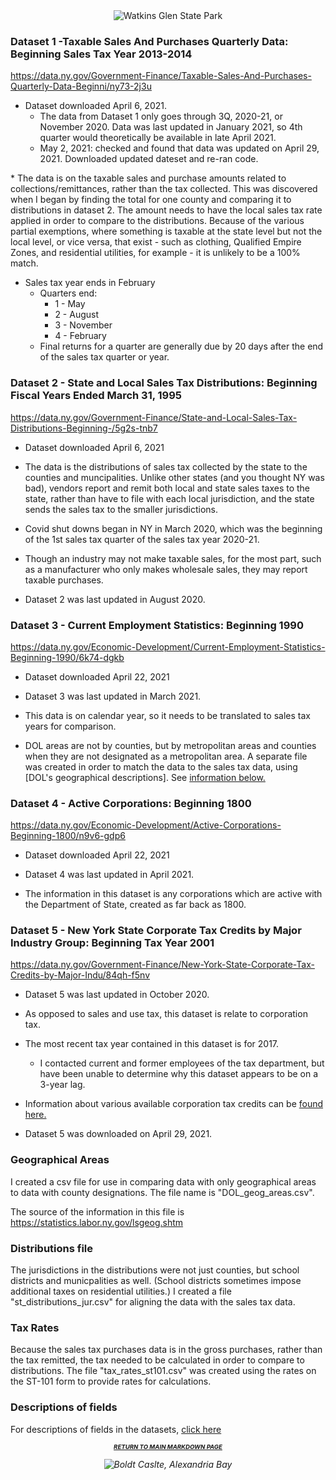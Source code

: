 <center>
    <img src="https://media.gettyimages.com/photos/waterfall-and-bridge-at-watkins-glen-state-park-new-york-picture-id1179601463?s=2048x2048" title="Watkins Glen State Park" alt="Watkins Glen State Park">
</center>


### Dataset 1 -Taxable Sales And Purchases Quarterly Data: Beginning Sales Tax Year 2013-2014

https://data.ny.gov/Government-Finance/Taxable-Sales-And-Purchases-Quarterly-Data-Beginni/ny73-2j3u

* Dataset downloaded April 6, 2021.
    * The data from Dataset 1 only goes through 3Q, 2020-21, or November 2020.  Data was last updated in January 2021, so 4th quarter would theoretically be available in late April 2021.
    * May 2, 2021: checked and found that data was updated on April 29, 2021.  Downloaded updated dateset and re-ran code.
<p>
* The data is on the taxable sales and purchase amounts related to collections/remittances, rather than the tax collected.  This was discovered when I began by finding the total for one county and comparing it to distributions in dataset 2.  The amount needs to have the local sales tax rate applied in order to compare to the distributions.  Because of the various partial exemptions, where something is taxable at the state level but not the local level, or vice versa, that exist - such as clothing, Qualified Empire Zones, and residential utilities, for example - it is unlikely to be a 100% match.
    
* Sales tax year ends in February
    * Quarters end: 
        - 1 - May
        - 2 - August
        - 3 - November
        - 4 - February
    * Final returns for a quarter are generally due by 20 days after the end of the sales tax quarter or year.
<p>

### Dataset 2 - State and Local Sales Tax Distributions: Beginning Fiscal Years Ended March 31, 1995

https://data.ny.gov/Government-Finance/State-and-Local-Sales-Tax-Distributions-Beginning-/5g2s-tnb7

* Dataset downloaded April 6, 2021
    
* The data is the distributions of sales tax collected by the state to the counties and muncipalities.  Unlike other states (and you thought NY was bad), vendors report and remit both local and state sales taxes to the state, rather than have to file with each local jurisdiction, and the state sends the sales tax to the smaller jurisdictions.

* Covid shut downs began in NY in March 2020, which was the beginning of the 1st sales tax quarter of the sales tax year 2020-21.

* Though an industry may not make taxable sales, for the most part, such as a manufacturer who only makes wholesale sales, they may report taxable purchases.

* Dataset 2 was last updated in August 2020.

### Dataset 3 - Current Employment Statistics: Beginning 1990

https://data.ny.gov/Economic-Development/Current-Employment-Statistics-Beginning-1990/6k74-dgkb

* Dataset downloaded April 22, 2021

* Dataset 3 was last updated in March 2021.

* This data is on calendar year, so it needs to be translated to sales tax years for comparison.

* DOL areas are not by counties, but by metropolitan areas and counties when they are not designated as a metropolitan area.  A separate file was created in order to match the data to the sales tax data, using [DOL's geographical descriptions].  See [information below.](datasets.md#geographical-areas)

### Dataset 4 - Active Corporations: Beginning 1800

https://data.ny.gov/Economic-Development/Active-Corporations-Beginning-1800/n9v6-gdp6

* Dataset downloaded April 22, 2021

* Dataset 4 was last updated in April 2021.
    
* The information in this dataset is any corporations which are active with the Department of State, created as far back as 1800.  

### Dataset 5 - New York State Corporate Tax Credits by Major Industry Group: Beginning Tax Year 2001

https://data.ny.gov/Government-Finance/New-York-State-Corporate-Tax-Credits-by-Major-Indu/84qh-f5nv

* Dataset 5 was last updated in October 2020.  
    
* As opposed to sales and use tax, this dataset is relate to corporation tax.

* The most recent tax year contained in this dataset is for 2017.
    * I contacted current and former employees of the tax department, but have been unable to determine why this dataset appears to be on a 3-year lag.
<p>
    
* Information about various available corporation tax credits can be [found here.](https://www.tax.ny.gov/bus/ct/article9a_tax_credits.htm)

* Dataset 5 was downloaded on April 29, 2021.

### Geographical Areas
    
I created a csv file for use in comparing data with only geographical areas to data with county designations.  The file name is "DOL_geog_areas.csv".

The source of the information in this file is https://statistics.labor.ny.gov/lsgeog.shtm

### Distributions file

The jurisdictions in the distributions were not just counties, but school districts and municpalities as well.  (School districts sometimes impose additional taxes on residential utilities.)  I created a file "st_distributions_jur.csv" for aligning the data with the sales tax data.
    
### Tax Rates
    
Because the sales tax purchases data is in the gross purchases, rather than the tax remitted, the tax needed to be calculated in order to compare to distributions.  The file "tax_rates_st101.csv" was created using the rates on the ST-101 form to provide rates for calculations.

### Descriptions of fields

For descriptions of fields in the datasets, [click here](fields.md)
</p>    

<p align="center">
    <center><h1 style="font-size:1vw">
        <i>
            <a href = "readme.md">RETURN TO MAIN MARKDOWN PAGE</a></h1>
    </center>
    </p>

   <p align="center">
<center>
    <img src="https://media.gettyimages.com/photos/the-power-house-of-boldt-castle-on-heart-island-in-the-saint-lawrence-picture-id842386682?s=2048x2048" alt="Boldt Caslte, Alexandria Bay" title="Boldt Caslte, Alexandria Bay">
    </p>
</center>
